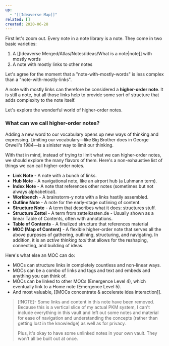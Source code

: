 ```yaml
---
up:
  - "[[Ideaverse Map]]"
related: []
created: 2020-06-28
---
```


First let's zoom out. Every note in a note library is a note. They come in two basic varieties: 

1. A [[Ideaverse Merged/Atlas/Notes/Ideas/What is a note|note]] with mostly words
2. A note with mostly links to other notes

Let's agree for the moment that a "note-with-mostly-words" is less complex than a "note-with-mostly-links". 

A note with mostly links can therefore be considered a **higher-order note**. It is still a note, but all those links help to provide some sort of structure that adds complexity to the note itself. 

Let's explore the wonderful world of higher-order notes.

### What can we call higher-order notes?
Adding a new word to our vocabulary opens up new ways of thinking and expressing. Limiting our vocabulary—like Big Brother does in George Orwell's 1984—is a sinister way to limit our thinking.

With that in mind, instead of trying to limit what we can higher-order notes, we should explore the many flavors of them. Here's a non-exhaustive list of things we can call higher-order notes.

- **Link Note** - A note with a bunch of links.
- **Hub Note** - A navigational note, like an airport hub (a Luhmann term).
- **Index Note** - A note that references other notes (sometimes but not always alphabetical).
- **Workbench** - A brainstorm-y note with a links hastily assembled.
- **Outline Note** - A note for the early-stage outlining of content.
- **Structure Note** - A term that describes what it does: structures stuff.
- **Structure Zettel** - A term from zettelkasten.de - Usually shown as a linear Table of Contents, often with annotations.
- **Table of Contents** - A finalized structure that references material
- **MOC (Map of Content)** - A flexible higher-order note that serves all the above purposes of gathering, outlining, structuring, and navigating. In addition, it is an *active thinking tool* that allows for the reshaping, connecting, and building of ideas.

Here's what else an MOC can do:

- MOCs can structure links in completely countless and non-linear ways.
- MOCs can be a combo of links and tags and text and embeds and anything you can think of.
- MOCs can be linked to other MOCs (Emergence Level 4), which eventually link to a Home note (Emergence Level 5).
- And most valuable, [[MOCs concentrate & accelerate idea interaction]].

> [!NOTE]- Some links and content in this note have been removed.
> Because this is a vertical slice of my actual PKM system, I can't include everything in this vault and left out some notes and material for ease of navigation and understanding the concepts (rather than getting lost in the knowledge) as well as for privacy. 
>  
> Plus, it's okay to have some unlinked notes in your own vault. They won't all be built out at once.


